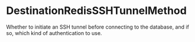 # DestinationRedisSSHTunnelMethod

Whether to initiate an SSH tunnel before connecting to the database, and if so, which kind of authentication to use.

